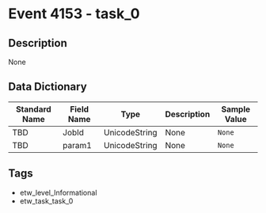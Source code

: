 # Event 4153 - task_0

## Description
None

## Data Dictionary
|Standard Name|Field Name|Type|Description|Sample Value|
|---|---|---|---|---|
|TBD|JobId|UnicodeString|None|`None`|
|TBD|param1|UnicodeString|None|`None`|

## Tags
* etw_level_Informational
* etw_task_task_0